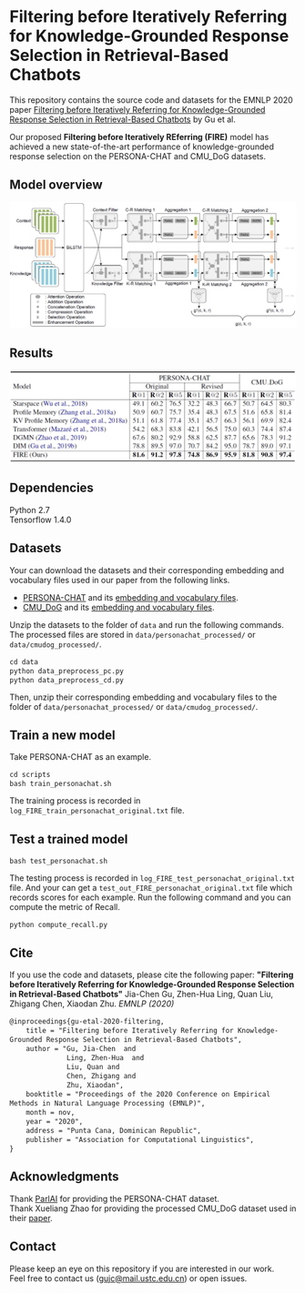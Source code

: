 # Filtering before Iteratively Referring for Knowledge-Grounded Response Selection in Retrieval-Based Chatbots
This repository contains the source code and datasets for the EMNLP 2020 paper [Filtering before Iteratively Referring for Knowledge-Grounded Response Selection in Retrieval-Based Chatbots](https://arxiv.org/pdf/2004.14550.pdf) by Gu et al. <br>

Our proposed **Filtering before Iteratively REferring (FIRE)** model has achieved a new state-of-the-art performance of knowledge-grounded response selection on the PERSONA-CHAT and CMU_DoG datasets.


## Model overview
<img src="image/model.png">


## Results
<img src="image/result.png">


## Dependencies
Python 2.7 <br>
Tensorflow 1.4.0


## Datasets
Your can download the datasets and their corresponding embedding and vocabulary files used in our paper from the following links. <br>

- [PERSONA-CHAT](https://drive.google.com/open?id=1gNyVL5pSMO6DnTIlA9ORNIrd2zm8f3QH) and its [embedding and vocabulary files](https://drive.google.com/open?id=1gGZfQ-m7EGo5Z1Ts93Ta8GPJpdIQqckC). <br>
- [CMU_DoG](https://drive.google.com/file/d/1GYKelOS9_yvc66fe9NqMnxWAwYAfoIzP/view?usp=sharing) and its [embedding and vocabulary files](https://drive.google.com/file/d/1vCm2shBE2ZxPI1Vw6bmCVv3xujVL72Xs/view?usp=sharing). <br>

Unzip the datasets to the folder of ```data``` and run the following commands. The processed files are stored in ```data/personachat_processed/``` or ```data/cmudog_processed/```. <br>
```
cd data
python data_preprocess_pc.py
python data_preprocess_cd.py
```
Then, unzip their corresponding embedding and vocabulary files to the folder of ```data/personachat_processed/``` or ```data/cmudog_processed/```.


## Train a new model
Take PERSONA-CHAT as an example.
```
cd scripts
bash train_personachat.sh
```
The training process is recorded in ```log_FIRE_train_personachat_original.txt``` file.

## Test a trained model
```
bash test_personachat.sh
```
The testing process is recorded in ```log_FIRE_test_personachat_original.txt``` file. And your can get a ```test_out_FIRE_personachat_original.txt``` file which records scores for each example. Run the following command and you can compute the metric of Recall.
```
python compute_recall.py
```


## Cite
If you use the code and datasets, please cite the following paper:
**"Filtering before Iteratively Referring for Knowledge-Grounded Response Selection in Retrieval-Based Chatbots"**
Jia-Chen Gu, Zhen-Hua Ling, Quan Liu, Zhigang Chen, Xiaodan Zhu. _EMNLP (2020)_

```
@inproceedings{gu-etal-2020-filtering,
    title = "Filtering before Iteratively Referring for Knowledge-Grounded Response Selection in Retrieval-Based Chatbots",
    author = "Gu, Jia-Chen  and
              Ling, Zhen-Hua  and
              Liu, Quan and 
              Chen, Zhigang and 
              Zhu, Xiaodan",
    booktitle = "Proceedings of the 2020 Conference on Empirical Methods in Natural Language Processing (EMNLP)",
    month = nov,
    year = "2020",
    address = "Punta Cana, Dominican Republic",
    publisher = "Association for Computational Linguistics",
}
```


## Acknowledgments
Thank [ParlAI](https://parl.ai/) for providing the PERSONA-CHAT dataset. <br>
Thank Xueliang Zhao for providing the processed CMU_DoG dataset used in their [paper](https://www.ijcai.org/Proceedings/2019/0756.pdf).


## Contact
Please keep an eye on this repository if you are interested in our work. <br>
Feel free to contact us (gujc@mail.ustc.edu.cn) or open issues.
